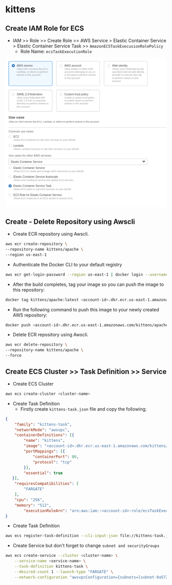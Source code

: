 # kittens

## Create IAM Role for ECS
- IAM >> Role >> Create Role >> AWS Service > Elastic Container Service > Elastic Container Service Task >> `AmazonECSTaskExecusionRolePolicy`
    - Role Name: `ecsTaskExecutionRole`

![ecs-role](./ecs-role.png)

## Create - Delete Repository using Awscli
- Create ECR repository using Awscli.
```bash
aws ecr create-repository \
--repository-name kittens/apache \
--region us-east-1
```
- Authenticate the Docker CLI to your default registry
```bash
aws ecr get-login-password --region us-east-1 | docker login --username AWS --password-stdin <account-id>.dkr.ecr.us-east-1.amazonaws.com
```
- After the build completes, tag your image so you can push the image to this repository:
```bash
docker tag kittens/apache:latest <account-id>.dkr.ecr.us-east-1.amazonaws.com/kittens/apache:latest
```
- Run the following command to push this image to your newly created AWS repository:
```bash
docker push <account-id>.dkr.ecr.us-east-1.amazonaws.com/kittens/apache:latest
```

- Delete ECR repository using Awscli.
```bash
aws ecr delete-repository \
--repository-name kittens/apache \
--force
```

## Create ECS Cluster >> Task Definition >> Service
- Create ECS Cluster 
```bash
aws ecs create-cluster <cluster-name>
```
- Create Task Definition
    - Firstly create `kittens-task.json` file and copy the following;
```json
{
    "family": "kittens-task",
    "networkMode": "awsvpc",
    "containerDefinitions": [{
    	"name": "kittens",
    	"image": "<account-id>.dkr.ecr.us-east-1.amazonaws.com/kittens/apache:latest",
    	"portMappings": [{
    		"containerPort": 80,
    		"protocol": "tcp"
   		}],
    	"essential": true
   }],
    "requiresCompatibilities": [
   		"FARGATE"
	],
	"cpu": "256",
	"memory": "512",
   		"executionRoleArn": "arn:aws:iam::<account-id>:role/ecsTaskExecutionRole"
}    
```

- Create Task Definition
```bash
aws ecs register-task-definition --cli-input-json file://kittens-task.json
```

- Create Service but don't forget to change `subnet and securityGroups`
```bash
aws ecs create-service --cluster <cluster-name> \
    --service-name <service-name> \
    --task-definition kittens-task \
    --desired-count 1 --launch-type "FARGATE" \
    --network-configuration "awsvpcConfiguration={subnets=[subnet-0a57290a9d51f677e],securityGroups=[sg-0505b0d6ccac33870],assignPublicIp=ENABLED}"
```
